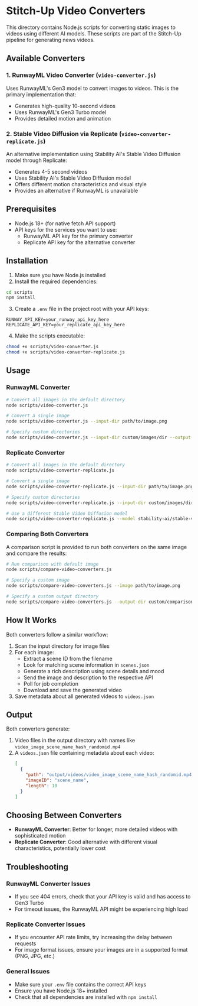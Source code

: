 # Stitch-Up Video Converters

This directory contains Node.js scripts for converting static images to videos using different AI models. These scripts are part of the Stitch-Up pipeline for generating news videos.

## Available Converters

### 1. RunwayML Video Converter (`video-converter.js`)

Uses RunwayML's Gen3 model to convert images to videos. This is the primary implementation that:
- Generates high-quality 10-second videos
- Uses RunwayML's Gen3 Turbo model
- Provides detailed motion and animation

### 2. Stable Video Diffusion via Replicate (`video-converter-replicate.js`)

An alternative implementation using Stability AI's Stable Video Diffusion model through Replicate:
- Generates 4-5 second videos
- Uses Stability AI's Stable Video Diffusion model
- Offers different motion characteristics and visual style
- Provides an alternative if RunwayML is unavailable

## Prerequisites

- Node.js 18+ (for native fetch API support)
- API keys for the services you want to use:
  - RunwayML API key for the primary converter
  - Replicate API key for the alternative converter

## Installation

1. Make sure you have Node.js installed
2. Install the required dependencies:

```bash
cd scripts
npm install
```

3. Create a `.env` file in the project root with your API keys:

```
RUNWAY_API_KEY=your_runway_api_key_here
REPLICATE_API_KEY=your_replicate_api_key_here
```

4. Make the scripts executable:

```bash
chmod +x scripts/video-converter.js
chmod +x scripts/video-converter-replicate.js
```

## Usage

### RunwayML Converter

```bash
# Convert all images in the default directory
node scripts/video-converter.js

# Convert a single image
node scripts/video-converter.js --input-dir path/to/image.png

# Specify custom directories
node scripts/video-converter.js --input-dir custom/images/dir --output-dir custom/videos/dir
```

### Replicate Converter

```bash
# Convert all images in the default directory
node scripts/video-converter-replicate.js

# Convert a single image
node scripts/video-converter-replicate.js --input-dir path/to/image.png

# Specify custom directories
node scripts/video-converter-replicate.js --input-dir custom/images/dir --output-dir custom/videos/dir

# Use a different Stable Video Diffusion model
node scripts/video-converter-replicate.js --model stability-ai/stable-video-diffusion-img2vid:9ca9f2b47f0e4f5c6b1e300aa0d5a961d22006f2a01058a2e93ddb1f9eb1d598
```

### Comparing Both Converters

A comparison script is provided to run both converters on the same image and compare the results:

```bash
# Run comparison with default image
node scripts/compare-video-converters.js

# Specify a custom image
node scripts/compare-video-converters.js --image path/to/image.png

# Specify a custom output directory
node scripts/compare-video-converters.js --output-dir custom/comparison/dir
```

## How It Works

Both converters follow a similar workflow:

1. Scan the input directory for image files
2. For each image:
   - Extract a scene ID from the filename
   - Look for matching scene information in `scenes.json`
   - Generate a rich description using scene details and mood
   - Send the image and description to the respective API
   - Poll for job completion
   - Download and save the generated video
3. Save metadata about all generated videos to `videos.json`

## Output

Both converters generate:

1. Video files in the output directory with names like `video_image_scene_name_hash_randomid.mp4`
2. A `videos.json` file containing metadata about each video:
   ```json
   [
     {
       "path": "output/videos/video_image_scene_name_hash_randomid.mp4",
       "imageID": "scene_name",
       "length": 10
     }
   ]
   ```

## Choosing Between Converters

- **RunwayML Converter**: Better for longer, more detailed videos with sophisticated motion
- **Replicate Converter**: Good alternative with different visual characteristics, potentially lower cost

## Troubleshooting

### RunwayML Converter Issues

- If you see 404 errors, check that your API key is valid and has access to Gen3 Turbo
- For timeout issues, the RunwayML API might be experiencing high load

### Replicate Converter Issues

- If you encounter API rate limits, try increasing the delay between requests
- For image format issues, ensure your images are in a supported format (PNG, JPG, etc.)

### General Issues

- Make sure your `.env` file contains the correct API keys
- Ensure you have Node.js 18+ installed
- Check that all dependencies are installed with `npm install` 